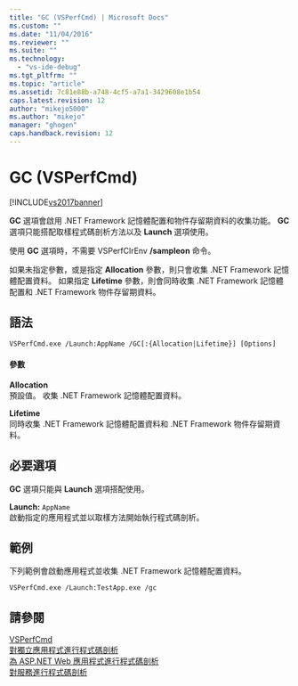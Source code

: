 ```yaml
---
title: "GC (VSPerfCmd) | Microsoft Docs"
ms.custom: ""
ms.date: "11/04/2016"
ms.reviewer: ""
ms.suite: ""
ms.technology: 
  - "vs-ide-debug"
ms.tgt_pltfrm: ""
ms.topic: "article"
ms.assetid: 7c81e88b-a748-4cf5-a7a1-3429608e1b54
caps.latest.revision: 12
author: "mikejo5000"
ms.author: "mikejo"
manager: "ghogen"
caps.handback.revision: 12
---
```

# GC (VSPerfCmd)
[!INCLUDE[vs2017banner](../code-quality/includes/vs2017banner.md)]

**GC** 選項會啟用 .NET Framework 記憶體配置和物件存留期資料的收集功能。  **GC** 選項只能搭配取樣程式碼剖析方法以及 **Launch** 選項使用。  
  
 使用 **GC** 選項時，不需要 VSPerfClrEnv **\/sampleon** 命令。  
  
 如果未指定參數，或是指定 **Allocation** 參數，則只會收集 .NET Framework 記憶體配置資料。  如果指定 **Lifetime** 參數，則會同時收集 .NET Framework 記憶體配置和 .NET Framework 物件存留期資料。  
  
## 語法  
  
```  
VSPerfCmd.exe /Launch:AppName /GC[:{Allocation|Lifetime}] [Options]  
```  
  
#### 參數  
 **Allocation**  
 預設值。  收集 .NET Framework 記憶體配置資料。  
  
 **Lifetime**  
 同時收集 .NET Framework 記憶體配置資料和 .NET Framework 物件存留期資料。  
  
## 必要選項  
 **GC** 選項只能與 **Launch** 選項搭配使用。  
  
 **Launch:** `AppName`  
 啟動指定的應用程式並以取樣方法開始執行程式碼剖析。  
  
## 範例  
 下列範例會啟動應用程式並收集 .NET Framework 記憶體配置資料。  
  
```  
VSPerfCmd.exe /Launch:TestApp.exe /gc  
```  
  
## 請參閱  
 [VSPerfCmd](../profiling/vsperfcmd.md)   
 [對獨立應用程式進行程式碼剖析](../profiling/command-line-profiling-of-stand-alone-applications.md)   
 [為 ASP.NET Web 應用程式進行程式碼剖析](../profiling/command-line-profiling-of-aspnet-web-applications.md)   
 [對服務進行程式碼剖析](../profiling/command-line-profiling-of-services.md)
